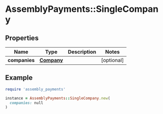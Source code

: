 # AssemblyPayments::SingleCompany

## Properties

| Name | Type | Description | Notes |
| ---- | ---- | ----------- | ----- |
| **companies** | [**Company**](Company.md) |  | [optional] |

## Example

```ruby
require 'assembly_payments'

instance = AssemblyPayments::SingleCompany.new(
  companies: null
)
```

